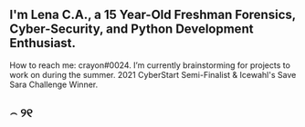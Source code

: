 ## I'm Lena C.A., a 15 Year-Old Freshman Forensics, Cyber-Security, and Python Development Enthusiast.



How to reach me: crayon#0024. I’m currently brainstorming for projects to work on during the summer. 2021 CyberStart Semi-Finalist & Icewahl's Save Sara Challenge Winner.

## ⌢ ୨୧
